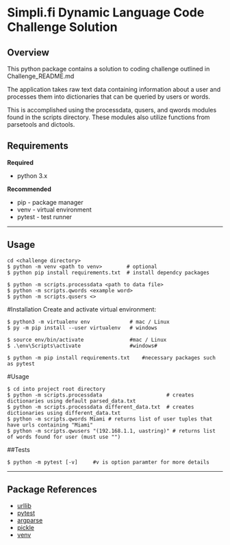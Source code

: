 # Simpli.fi Dynamic Language Code Challenge Solution

## Overview
This python package contains a solution to coding challenge outlined in Challenge_README.md

The application takes raw text data containing information about a user and processes them into dictionaries that can be queried by users or words.

This is accomplished using the processdata, qusers, and qwords modules found in the scripts directory. These modules also utilize functions from parsetools and dictools.

## Requirements
**Required**

* python 3.x

**Recommended**

* pip - package manager
* venv - virtual environment
* pytest - test runner

----
## Usage

    cd <challenge directory>
    $ python -m venv <path to venv>        # optional
    $ python pip install requirements.txt  # install dependcy packages

    $ python -m scripts.processdata <path to data file>
    $ python -m scripts.qwords <example word>
    $ python -m scripts.qusers <>


#Installation
Create and activate virtual environment:
```
$ python3 -m virtualenv env             # mac / Linux
$ py -m pip install --user virtualenv   # windows

$ source env/bin/activate               #mac / Linux
$ .\env\Scripts\activate                #windows#

$ python -m pip install requirements.txt    #necessary packages such as pytest
```


#Usage

```
$ cd into project root directory
$ python -m scripts.processdata                     # creates dictionaries using default parsed_data.txt
$ python -m scripts.processdata different_data.txt  # creates dictionaries using different_data.txt
$ python -m scripts.qwords Miami # returns list of user tuples that have urls containing "Miami" 
$ python -m scripts.qwusers "(192.168.1.1, uastring)" # returns list of words found for user (must use "")

```

##Tests

```
$ python -m pytest [-v]     #v is option paramter for more details
```

----
## Package References
* [urllib](https://docs.python.org/3/library/urllib.html)
* [pytest](https://docs.pytest.org/en/latest/)
* [argparse](https://docs.python.org/3/library/argparse.html)
* [pickle](https://docs.python.org/3/library/pickle.html)
* [venv](https://docs.python.org/3/library/venv.html)
 